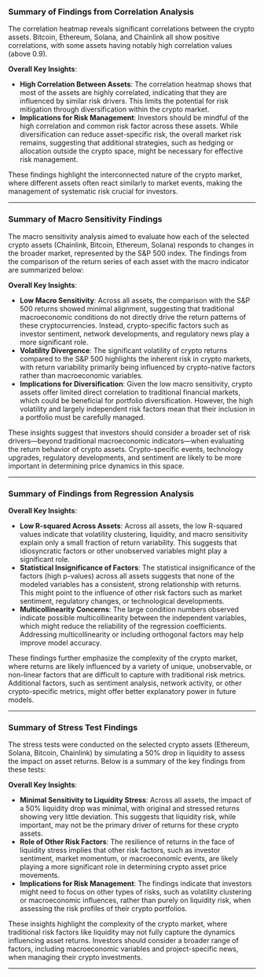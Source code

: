 ### Summary of Findings from Correlation Analysis
The correlation heatmap reveals significant correlations between the crypto assets. Bitcoin, Ethereum, Solana, and Chainlink all show positive correlations, with some assets having notably high correlation values (above 0.9).

**Overall Key Insights**:
- **High Correlation Between Assets**: The correlation heatmap shows that most of the assets are highly correlated, indicating that they are influenced by similar risk drivers. This limits the potential for risk mitigation through diversification within the crypto market.
- **Implications for Risk Management**: Investors should be mindful of the high correlation and common risk factor across these assets. While diversification can reduce asset-specific risk, the overall market risk remains, suggesting that additional strategies, such as hedging or allocation outside the crypto space, might be necessary for effective risk management.

These findings highlight the interconnected nature of the crypto market, where different assets often react similarly to market events, making the management of systematic risk crucial for investors.

---
### Summary of Macro Sensitivity Findings

The macro sensitivity analysis aimed to evaluate how each of the selected crypto assets (Chainlink, Bitcoin, Ethereum, Solana) responds to changes in the broader market, represented by the S&P 500 index. The findings from the comparison of the return series of each asset with the macro indicator are summarized below:

**Overall Key Insights**:
- **Low Macro Sensitivity**: Across all assets, the comparison with the S&P 500 returns showed minimal alignment, suggesting that traditional macroeconomic conditions do not directly drive the return patterns of these cryptocurrencies. Instead, crypto-specific factors such as investor sentiment, network developments, and regulatory news play a more significant role.
- **Volatility Divergence**: The significant volatility of crypto returns compared to the S&P 500 highlights the inherent risk in crypto markets, with return variability primarily being influenced by crypto-native factors rather than macroeconomic variables.
- **Implications for Diversification**: Given the low macro sensitivity, crypto assets offer limited direct correlation to traditional financial markets, which could be beneficial for portfolio diversification. However, the high volatility and largely independent risk factors mean that their inclusion in a portfolio must be carefully managed.

These insights suggest that investors should consider a broader set of risk drivers—beyond traditional macroeconomic indicators—when evaluating the return behavior of crypto assets. Crypto-specific events, technology upgrades, regulatory developments, and sentiment are likely to be more important in determining price dynamics in this space.

---
### Summary of Findings from Regression Analysis

**Overall Key Insights**:
- **Low R-squared Across Assets**: Across all assets, the low R-squared values indicate that volatility clustering, liquidity, and macro sensitivity explain only a small fraction of return variability. This suggests that idiosyncratic factors or other unobserved variables might play a significant role.
- **Statistical Insignificance of Factors**: The statistical insignificance of the factors (high p-values) across all assets suggests that none of the modeled variables has a consistent, strong relationship with returns. This might point to the influence of other risk factors such as market sentiment, regulatory changes, or technological developments.
- **Multicollinearity Concerns**: The large condition numbers observed indicate possible multicollinearity between the independent variables, which might reduce the reliability of the regression coefficients. Addressing multicollinearity or including orthogonal factors may help improve model accuracy.
  
These findings further emphasize the complexity of the crypto market, where returns are likely influenced by a variety of unique, unobservable, or non-linear factors that are difficult to capture with traditional risk metrics. Additional factors, such as sentiment analysis, network activity, or other crypto-specific metrics, might offer better explanatory power in future models.

---
### Summary of Stress Test Findings

The stress tests were conducted on the selected crypto assets (Ethereum, Solana, Bitcoin, Chainlink) by simulating a 50% drop in liquidity to assess the impact on asset returns. Below is a summary of the key findings from these tests:


**Overall Key Insights**:
- **Minimal Sensitivity to Liquidity Stress**: Across all assets, the impact of a 50% liquidity drop was minimal, with original and stressed returns showing very little deviation. This suggests that liquidity risk, while important, may not be the primary driver of returns for these crypto assets.
- **Role of Other Risk Factors**: The resilience of returns in the face of liquidity stress implies that other risk factors, such as investor sentiment, market momentum, or macroeconomic events, are likely playing a more significant role in determining crypto asset price movements.
- **Implications for Risk Management**: The findings indicate that investors might need to focus on other types of risks, such as volatility clustering or macroeconomic influences, rather than purely on liquidity risk, when assessing the risk profiles of their crypto portfolios.

These insights highlight the complexity of the crypto market, where traditional risk factors like liquidity may not fully capture the dynamics influencing asset returns. Investors should consider a broader range of factors, including macroeconomic variables and project-specific news, when managing their crypto investments.

---
